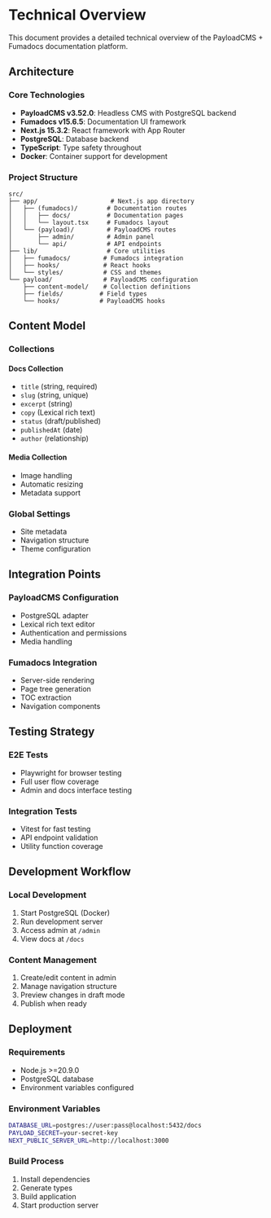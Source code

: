 # Technical Overview

This document provides a detailed technical overview of the PayloadCMS + Fumadocs documentation platform.

## Architecture

### Core Technologies

- **PayloadCMS v3.52.0**: Headless CMS with PostgreSQL backend
- **Fumadocs v15.6.5**: Documentation UI framework
- **Next.js 15.3.2**: React framework with App Router
- **PostgreSQL**: Database backend
- **TypeScript**: Type safety throughout
- **Docker**: Container support for development

### Project Structure

```text
src/
├── app/                    # Next.js app directory
│   ├── (fumadocs)/        # Documentation routes
│   │   ├── docs/          # Documentation pages
│   │   └── layout.tsx     # Fumadocs layout
│   └── (payload)/         # PayloadCMS routes
│       ├── admin/         # Admin panel
│       └── api/           # API endpoints
├── lib/                   # Core utilities
│   ├── fumadocs/         # Fumadocs integration
│   ├── hooks/            # React hooks
│   └── styles/           # CSS and themes
└── payload/              # PayloadCMS configuration
    ├── content-model/    # Collection definitions
    ├── fields/          # Field types
    └── hooks/           # PayloadCMS hooks
```

## Content Model

### Collections

#### Docs Collection
- `title` (string, required)
- `slug` (string, unique)
- `excerpt` (string)
- `copy` (Lexical rich text)
- `status` (draft/published)
- `publishedAt` (date)
- `author` (relationship)

#### Media Collection
- Image handling
- Automatic resizing
- Metadata support

### Global Settings
- Site metadata
- Navigation structure
- Theme configuration

## Integration Points

### PayloadCMS Configuration
- PostgreSQL adapter
- Lexical rich text editor
- Authentication and permissions
- Media handling

### Fumadocs Integration
- Server-side rendering
- Page tree generation
- TOC extraction
- Navigation components

## Testing Strategy

### E2E Tests
- Playwright for browser testing
- Full user flow coverage
- Admin and docs interface testing

### Integration Tests
- Vitest for fast testing
- API endpoint validation
- Utility function coverage

## Development Workflow

### Local Development
1. Start PostgreSQL (Docker)
2. Run development server
3. Access admin at `/admin`
4. View docs at `/docs`

### Content Management
1. Create/edit content in admin
2. Manage navigation structure
3. Preview changes in draft mode
4. Publish when ready

## Deployment

### Requirements
- Node.js >=20.9.0
- PostgreSQL database
- Environment variables configured

### Environment Variables
```bash
DATABASE_URL=postgres://user:pass@localhost:5432/docs
PAYLOAD_SECRET=your-secret-key
NEXT_PUBLIC_SERVER_URL=http://localhost:3000
```

### Build Process
1. Install dependencies
2. Generate types
3. Build application
4. Start production server
